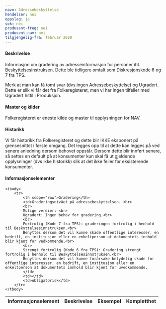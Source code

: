 ```yaml
---
navn: Adressebeskyttelse
hendelser: nei
oppslag: ja
sok: nei
produsent-freg: nei
produsent-nav: nei
tilgjengelig-fra: februar 2020
---
```



#### Beskrivelse

Informasjon om gradering av adresseinformasjon for personer iht. Beskyttelsesinstruksen.
Dette ble tidligere omtalt som Diskresjonskode 6 og 7 fra TPS.

Merk at man kan få tomt svar (dvs ingen Adressebeskyttelse) og Ugradert. Dette er slik vi får det fra Folkeregisteret, men vi har ingen tilfeller med Ugradert hittil i Produksjon.

#### Master og kilder

Folkeregisteret er eneste kilde og master til opplysningen for NAV.
  
#### Historikk

Vi får historikk fra Folkeregisteret og dette blir IKKE eksponert på grensesnittet i første omgang.
Det legges opp til at dette kan legges på ved senere anledning dersom behovet oppstår. 
Dersom dette blir innført senere, så settes en default på at konsumenter kun skal få ut gjeldende opplysninger (dvs ikke historikk) slik at det ikke feiler for eksisterende konsumenter.

#### Informasjonselementer

<table class="table">
    <thead>
        <tr>
            <th>Informasjonselement</th>
            <th>Beskrivelse</th>
            <th>Eksempel</th>
            <th>Kompletthet</th>
        </tr>
    </thead>

    <tbody>
        <tr>
            <th scope="row">Gradering</th>
            <td>Graderingsnivået på adressebeskyttelsen. <br>
            <br>
            Mulige verdier: <br>
            Ugradert: Ingen behov for gradering.<br>
            <br>
            Fortrolig (Kode 7 fra TPS): graderingen fortrolig i henhold til Beskyttelsesinnstruksen.<br> 
            Benyttes dersom det vil kunne skade offentlige interesser, en bedrift, en institusjon eller en enkeltperson at dokumentets innhold blir kjent for vedkommende.<br>
            <br>
            Strengt fortrolig (Kode 6 fra TPS): Gradering strengt fortrolig i henhold til Beskyttelsesinnstruksen.<br>
            Benyttes dersom det vil kunne forårsake betydelig skade for offentlige interesser, en bedrift, en institusjon eller en enkeltperson at dokumentets innhold blir kjent for uvedkommende.
            </td>
            <td></td>
            <td>obligatorisk</td>
        </tr>
    </tbody>
</table>